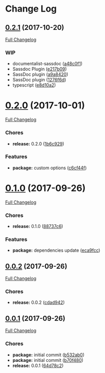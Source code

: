 # Change Log

<a name="0.2.1"></a>
## [0.2.1](https://github.com/design4pro/documentalist-webpack-plugin/tree/v0.2.1) (2017-10-20)

[Full Changelog](https://github.com/design4pro/documentalist-webpack-plugin/compare/v0.2.0...v0.2.1)


### WIP

* documentalist-sassdoc ([a48c0f1](https://github.com/design4pro/documentalist-webpack-plugin/commit/a48c0f1))<br>
* Sassdoc Plugin ([e217b09](https://github.com/design4pro/documentalist-webpack-plugin/commit/e217b09))<br>
* SassDoc plugin ([a9a8420](https://github.com/design4pro/documentalist-webpack-plugin/commit/a9a8420))<br>
* SassDoc plugin ([1276f6d](https://github.com/design4pro/documentalist-webpack-plugin/commit/1276f6d))<br>
* typescript ([e8d10a2](https://github.com/design4pro/documentalist-webpack-plugin/commit/e8d10a2))<br>


<a name="0.2.0"></a>
# [0.2.0](https://github.com/design4pro/documentalist-webpack-plugin/tree/v0.2.0) (2017-10-01)

[Full Changelog](https://github.com/design4pro/documentalist-webpack-plugin/compare/v0.1.0...v0.2.0)


### Chores

* **release:** 0.2.0 ([1b6c929](https://github.com/design4pro/documentalist-webpack-plugin/commit/1b6c929))<br>


### Features

* **package:** custom options ([c6cf44f](https://github.com/design4pro/documentalist-webpack-plugin/commit/c6cf44f))<br>


<a name="0.1.0"></a>
# [0.1.0](https://github.com/design4pro/documentalist-webpack-plugin/tree/v0.1.0) (2017-09-26)

[Full Changelog](https://github.com/design4pro/documentalist-webpack-plugin/compare/v0.0.2...v0.1.0)


### Chores

* **release:** 0.1.0 ([88737c6](https://github.com/design4pro/documentalist-webpack-plugin/commit/88737c6))<br>


### Features

* **package:** dependencies update ([eca9fcc](https://github.com/design4pro/documentalist-webpack-plugin/commit/eca9fcc))<br>


<a name="0.0.2"></a>
## [0.0.2](https://github.com/design4pro/documentalist-webpack-plugin/tree/v0.0.2) (2017-09-26)

[Full Changelog](https://github.com/design4pro/documentalist-webpack-plugin/compare/v0.0.1...v0.0.2)


### Chores

* **release:** 0.0.2 ([cdad942](https://github.com/design4pro/documentalist-webpack-plugin/commit/cdad942))<br>


<a name="0.0.1"></a>
## [0.0.1](https://github.com/design4pro/documentalist-webpack-plugin/tree/v0.0.1) (2017-09-26)

[Full Changelog](https://github.com/design4pro/documentalist-webpack-plugin/compare/b70f480...v0.0.1)


### Chores

* **package:** initial commit ([b532ab0](https://github.com/design4pro/documentalist-webpack-plugin/commit/b532ab0))<br>
* **package:** initial commit ([b70f480](https://github.com/design4pro/documentalist-webpack-plugin/commit/b70f480))<br>
* **release:** 0.0.1 ([64d78c2](https://github.com/design4pro/documentalist-webpack-plugin/commit/64d78c2))<br>
